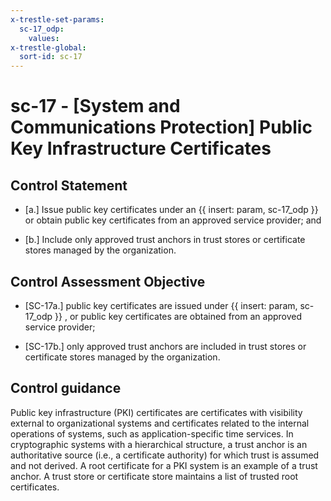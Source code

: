 ```yaml
---
x-trestle-set-params:
  sc-17_odp:
    values:
x-trestle-global:
  sort-id: sc-17
---
```


# sc-17 - \[System and Communications Protection\] Public Key Infrastructure Certificates

## Control Statement

- \[a.\] Issue public key certificates under an {{ insert: param, sc-17_odp }} or obtain public key certificates from an approved service provider; and

- \[b.\] Include only approved trust anchors in trust stores or certificate stores managed by the organization.

## Control Assessment Objective

- \[SC-17a.\] public key certificates are issued under {{ insert: param, sc-17_odp }} , or public key certificates are obtained from an approved service provider;

- \[SC-17b.\] only approved trust anchors are included in trust stores or certificate stores managed by the organization.

## Control guidance

Public key infrastructure (PKI) certificates are certificates with visibility external to organizational systems and certificates related to the internal operations of systems, such as application-specific time services. In cryptographic systems with a hierarchical structure, a trust anchor is an authoritative source (i.e., a certificate authority) for which trust is assumed and not derived. A root certificate for a PKI system is an example of a trust anchor. A trust store or certificate store maintains a list of trusted root certificates.
